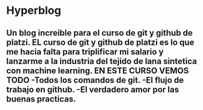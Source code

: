 # Hyperblog
Un blog increible para el curso de git y github de platzi.
EL curso de git y github de platzi es lo que me hacia falta para triplificar mi salario y lanzarme a la industria del tejido de lana sintetica con machine learning. 
EN ESTE CURSO VEMOS TODO
-Todos los comandos de git.
-El flujo de trabajo en github.
-El verdadero amor por las buenas practicas.
-